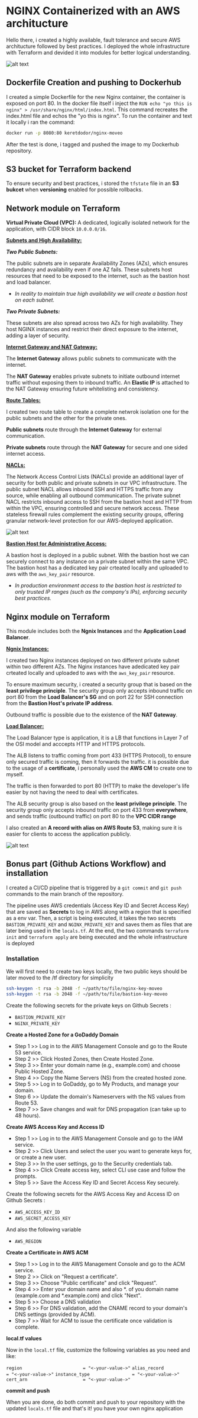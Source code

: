 # NGINX Containerized with an AWS architucture

Hello there, i created a highly available, fault tolerance and secure AWS architucture followed by best practices. I deployed the whole infrastructure with Terraform and devided it into modules for better logical understanding.

![alt text](images/nginx-aws.png)

## Dockerfile Creation and pushing to Dockerhub

I created a simple Dockerfile for the new Nginx container, the container is exposed on port 80. In the docker file itself i inject the `RUN echo "yo this is nginx" > /usr/share/nginx/html/index.html`. This command recreates the index.html file and echos the "yo this is nginx". To run the container and text it locally i ran the command:

````bash
docker run -p 8080:80 keretdodor/nginx-moveo
````
After the test is done, i tagged and pushed the image to my Dockerhub repository.
## S3 bucket for Terraform backend

To ensure security and best practices, i stored the `tfstate` file in an **S3 bukcet**  when **versioning** enabled for possible rollbacks.

## Network module on Terraform


**Virtual Private Cloud (VPC):** A dedicated, logically isolated network for the application, with CIDR block `10.0.0.0/16`.

<u><b>Subnets and High Availability:</b></u>

***Two Public Subnets:***

The public subnets are in separate Availability Zones (AZs), which ensures redundancy and availability even if one AZ fails.
These subnets host resources that need to be exposed to the internet, such as the bastion host and load balancer. 

 * *In reality to maintain true high availability we will create a bastion host on each subnet.*

***Two Private Subnets:***

These subnets are also spread across two AZs for high availability.
They host NGINX instances and restrict their direct exposure to the internet, adding a layer of security.

<u><b>Internet Gateway and NAT Gateway:</b></u>

The **Internet Gateway** allows public subnets to communicate with the internet.

The **NAT Gateway** enables private subnets to initiate outbound internet traffic without exposing them to inbound traffic. An **Elastic IP** is attached to the NAT Gateway ensuring future whitelisting and consistency.

<u><b>Route Tables:</b></u>

I created two route table to create a complete netwrok isolation one for the public subnets and the other for the private ones.

**Public subnets** route through the **Internet Gateway** for external communication.

**Private subnets** route through the **NAT Gateway** for secure and one sided internet access.

 <u><b>NACLs:</b></u>

The Network Access Control Lists (NACLs) provide an additional layer of security for both public and private subnets in our VPC infrastructure. The public subnet NACL allows inbound SSH and HTTPS traffic from any source, while enabling all outbound communication. The private subnet NACL restricts inbound access to SSH from the bastion host and HTTP from within the VPC, ensuring controlled and secure network access. These stateless firewall rules complement the existing security groups, offering granular network-level protection for our AWS-deployed application.

![alt text](images/vpc-flow.png)

<u><b>Bastion Host for Administrative Access:</b></u>

A bastion host is deployed in a public subnet. With the bastion host we can securely connect to any instance on a private subnet within the same VPC.
The bastion host has a dedicated key pair crteated locally and uploaded to aws with the `aws_key_pair` resource.

* *In production environment access to the bastion host is restricted to only trusted IP ranges (such as the company's IPs), enforcing security best practices.*

## Nginx module on Terraform

This module includes both the **Ngnix Instances** and the **Application Load Balancer**.

<u><b>Ngnix Instances:</b></u>

I created two Nginx instances deployed on two different private subnet within two different AZs. The Nginx instances have adedicated key pair crteated locally and uploaded to aws with the `aws_key_pair` resource. 

To ensure maximum security, i created a security group that is based on the **least privilege principle**. The security group only accepts inbound traffic on port 80 from the **Load Balancer's SG**  and on port 22 for SSH connection from the **Bastion Host's private IP address**.

Outbound traffic is possible due to the existence of the **NAT Gateway**.


<u><b>Load Balancer:</b></u>


The Load Balancer type is application, it is a LB that functions in Layer 7 of the OSI model and acccepts HTTP and HTTPS protocols.

The ALB listens to traffic coming from port 433 (HTTPS Protocol),  to ensure only secured traffic is coming, then it forwards the traffic. it is possible due to the usage of a **certificate**, i personally used the **AWS CM** to create one to myself.

The traffic is then forwarded to port 80 (HTTP) to make the developer's life easier by not having the need to deal with certificates.

The ALB security group is also based on the **least privilege principle**. The security group only accepts inbound traffic on port 433 from **everywhere**, and sends traffic (outbound traffic) on port 80 to the **VPC CIDR range**

I also created an **A record with alias on AWS Route 53**, making sure it is easier for clients to access the application publicly. 

![alt text](images/lb.png)
## Bonus part (Github Actions Workflow) and installation

I created a CI/CD pipeline that is triggered by a `git commit` and `git push` commands to the main branch of the repository. 

The pipeline uses AWS credentials (Access Key ID and Secret Access Key) that are saved as **Secrets** to log in AWS along with a region that is specified as a env var. Then, a script is being executed, it takes the two secrets `BASTION_PRIVATE_KEY` and `NGINX_PRIVATE_KEY` and saves them as files that are later being used in the `locals.tf`. At the end, the two commands `terraform init` and `terraform apply` are being executed and the whole infrastructure is deployed

### Installation

We will first need to create two keys locally, the two public keys should be later moved to the /tf directory for simplicity
````bash
ssh-keygen -t rsa -b 2048 -f ~/path/to/file/nginx-key-moveo
ssh-keygen -t rsa -b 2048 -f ~/path/to/file/bastion-key-moveo
````
Create the following secrets for the private keys on Github Secrets :

- `BASTION_PRIVATE_KEY`
- `NGINX_PRIVATE_KEY`

**Create a Hosted Zone for a GoDaddy Domain**

- Step 1 >> Log in to the AWS Management Console and go to the Route 53 service.  
- Step 2 >> Click Hosted Zones, then Create Hosted Zone.  
- Step 3 >> Enter your domain name (e.g., example.com) and choose Public Hosted Zone.  
- Step 4 >> Copy the Name Servers (NS) from the created hosted zone.  
- Step 5 >> Log in to GoDaddy, go to My Products, and manage your domain.  
- Step 6 >> Update the domain's Nameservers with the NS values from Route 53.  
- Step 7 >> Save changes and wait for DNS propagation (can take up to 48 hours). 

**Create AWS Access Key and Access ID**

- Step 1 >> Log in to the AWS Management Console and go to the IAM service.  
- Step 2 >> Click Users and select the user you want to generate keys for, or create a new user.  
- Step 3 >> In the user settings, go to the Security credentials tab.  
- Step 4 >> Click Create access key, select CLI use case and follow the prompts.  
- Step 5 >> Save the Access Key ID and Secret Access Key securely.

Create the following secrets for the AWS Access Key and Access ID on Github Secrets :

- `AWS_ACCESS_KEY_ID`
- `AWS_SECRET_ACCESS_KEY`

And also the following variable

- `AWS_REGION`

**Create a Certificate in AWS ACM**

- Step 1 >> Log in to the AWS Management Console and go to the ACM service.  
- Step 2 >> Click on "Request a certificate".  
- Step 3 >> Choose "Public certificate" and click "Request".  
- Step 4 >> Enter your domain name and also *. of you domain name (example.com and *.example.com) and click "Next".  
- Step 5 >> Choose a DNS validation 
- Step 6 >> For DNS validation, add the CNAME record to your domain's DNS settings (provided by ACM).   
- Step 7 >> Wait for ACM to issue the certificate once validation is complete.

**local.tf values** 

Now in the `local.tf` file, customize the following variables as you need and like: 

  `region                       = "<-your-value->"`
  `alias_record                 = "<-your-value->"`
  `instance_type                = "<-your-value->"`
  `cert_arn                     = "<-your-value->"`

**commit and push**

When you are done, do both commit and push to your repository with the updated `locals.tf` file and that's it! you have your own nginx application


